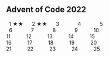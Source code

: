 ## Advent of Code 2022

&nbsp;
1 ★★ &nbsp;&nbsp;&nbsp;&nbsp;
2 ★★ &nbsp;&nbsp;&nbsp;&nbsp;
3 &nbsp;&nbsp;&nbsp;&nbsp;&nbsp;&nbsp; &nbsp;&nbsp;&nbsp;&nbsp;
4 &nbsp;&nbsp;&nbsp;&nbsp;&nbsp;&nbsp; &nbsp;&nbsp;&nbsp;&nbsp;
5 &nbsp;&nbsp;&nbsp;&nbsp;&nbsp;&nbsp;\
&nbsp;
6 &nbsp;&nbsp;&nbsp;&nbsp;&nbsp;&nbsp; &nbsp;&nbsp;&nbsp;&nbsp;
7 &nbsp;&nbsp;&nbsp;&nbsp;&nbsp;&nbsp; &nbsp;&nbsp;&nbsp;&nbsp;
8 &nbsp;&nbsp;&nbsp;&nbsp;&nbsp;&nbsp; &nbsp;&nbsp;&nbsp;&nbsp;
9 &nbsp;&nbsp;&nbsp;&nbsp;&nbsp;&nbsp; &nbsp;&nbsp;
10 &nbsp;&nbsp;&nbsp;&nbsp;&nbsp;&nbsp;\
11 &nbsp;&nbsp;&nbsp;&nbsp;&nbsp;&nbsp; &nbsp;&nbsp;
12 &nbsp;&nbsp;&nbsp;&nbsp;&nbsp;&nbsp; &nbsp;&nbsp;
13 &nbsp;&nbsp;&nbsp;&nbsp;&nbsp;&nbsp; &nbsp;&nbsp;
14 &nbsp;&nbsp;&nbsp;&nbsp;&nbsp;&nbsp; &nbsp;&nbsp;
15 &nbsp;&nbsp;&nbsp;&nbsp;&nbsp;&nbsp;\
16 &nbsp;&nbsp;&nbsp;&nbsp;&nbsp;&nbsp; &nbsp;&nbsp;
17 &nbsp;&nbsp;&nbsp;&nbsp;&nbsp;&nbsp; &nbsp;&nbsp;
18 &nbsp;&nbsp;&nbsp;&nbsp;&nbsp;&nbsp; &nbsp;&nbsp;
19 &nbsp;&nbsp;&nbsp;&nbsp;&nbsp;&nbsp; &nbsp;&nbsp;
20 &nbsp;&nbsp;&nbsp;&nbsp;&nbsp;&nbsp;\
21 &nbsp;&nbsp;&nbsp;&nbsp;&nbsp;&nbsp; &nbsp;&nbsp;
22 &nbsp;&nbsp;&nbsp;&nbsp;&nbsp;&nbsp; &nbsp;&nbsp;
23 &nbsp;&nbsp;&nbsp;&nbsp;&nbsp;&nbsp; &nbsp;&nbsp;
24 &nbsp;&nbsp;&nbsp;&nbsp;&nbsp;&nbsp; &nbsp;&nbsp;
25 &nbsp;&nbsp;&nbsp;&nbsp;&nbsp;&nbsp;